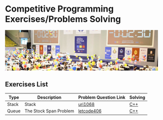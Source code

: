 # Competitive Programming Exercises/Problems Solving

![Image of many people in a programming competition, the image was found on google on mycplus website](../Assets/programming-competition.png)

## Exercises List

| Type  | Description            | Problem Question Link                                                       | Solving              |
| ----- | ---------------------- | --------------------------------------------------------------------------- | -------------------- |
| Stack | Stack                  | [uri1068](https://www.beecrowd.com.br/judge/en/problems/view/1068)          | [C++](./uri1068/)    |
| Queue | The Stock Span Problem | [letcode406](https://leetcode.com/problems/queue-reconstruction-by-height/) | [C++](./letcode406/) |
